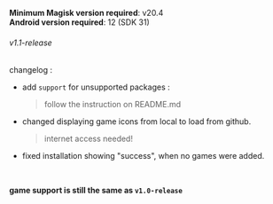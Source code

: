 **Minimum Magisk version required**: v20.4 <br>
**Android version required**: 12 (SDK 31)

###### v1.1-release

changelog :
- add `support` for unsupported packages :
  >follow the instruction on README.md
- changed displaying game icons from local to load from github.
  >internet access needed!
-  fixed installation showing "success", when no games were added.
<br>

**game support is still the same as `v1.0-release`**
